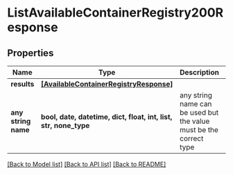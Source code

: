 # ListAvailableContainerRegistry200Response


## Properties
Name | Type | Description | Notes
------------ | ------------- | ------------- | -------------
**results** | [**[AvailableContainerRegistryResponse]**](AvailableContainerRegistryResponse.md) |  | [optional] 
**any string name** | **bool, date, datetime, dict, float, int, list, str, none_type** | any string name can be used but the value must be the correct type | [optional]

[[Back to Model list]](../README.md#documentation-for-models) [[Back to API list]](../README.md#documentation-for-api-endpoints) [[Back to README]](../README.md)


